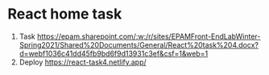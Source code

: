 # React home task
1. Task https://epam.sharepoint.com/:w:/r/sites/EPAMFront-EndLabWinter-Spring2021/Shared%20Documents/General/React%20task%204.docx?d=webf1036c41dd45fb9bd6f9d13931c3ef&csf=1&web=1
2. Deploy https://react-task4.netlify.app/
